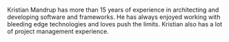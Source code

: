 Kristian Mandrup has more than 15 years of experience in architecting and developing software and frameworks. He has always enjoyed working with bleeding edge technologies and loves push the limits. Kristian also has a lot of project management experience.
